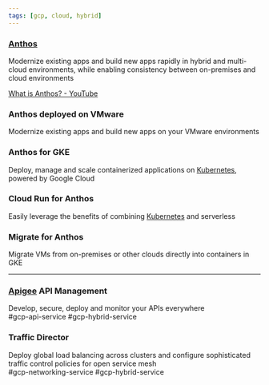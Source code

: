 ```yaml
---
tags: [gcp, cloud, hybrid]
---
```


### [Anthos](Anthos.md)

Modernize existing apps and build new apps rapidly in hybrid and multi-cloud environments, while enabling consistency between on-premises and cloud environments

[What is Anthos? - YouTube](https://www.youtube.com/watch?v=Qtwt7QcW4J8)

### Anthos deployed on VMware

Modernize existing apps and build new apps on your VMware environments

### Anthos for GKE

Deploy, manage and scale containerized applications on [Kubernetes](../../../Software%20Engineering/DevOps/Kubernetes/Kubernetes.md), powered by Google Cloud

### Cloud Run for Anthos

Easily leverage the benefits of combining [Kubernetes](../../../Software%20Engineering/DevOps/Kubernetes/Kubernetes.md) and serverless

### Migrate for Anthos

Migrate VMs from on-premises or other clouds directly into containers in GKE

---

### [Apigee](../GCP%20API%20Management%20Services/Apigee.md) API Management

Develop, secure, deploy and monitor your APIs everywhere  
#gcp-api-service #gcp-hybrid-service

### Traffic Director

Deploy global load balancing across clusters and configure sophisticated traffic control policies for open service mesh  
#gcp-networking-service #gcp-hybrid-service
